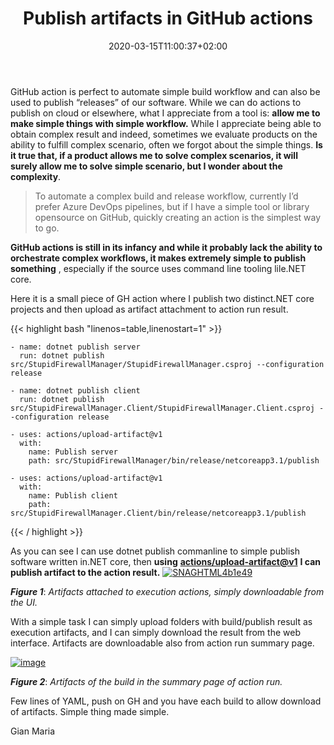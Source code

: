 ﻿---
title: "Publish artifacts in GitHub actions"
description: ""
date: 2020-03-15T11:00:37+02:00
draft: false
tags: [General]
categories: [General]
---
GitHub action is perfect to automate simple build workflow and can also be used to publish “releases” of our software. While we can do actions to publish on cloud or elsewhere, what I appreciate from a tool is:  **allow me to make simple things with simple workflow.** While I appreciate being able to obtain complex result and indeed, sometimes we evaluate products on the ability to fulfill complex scenario, often we forgot about the simple things. **Is it true that, if a product allows me to solve complex scenarios, it will surely allow me to solve simple scenario, but I wonder about the complexity**.

> To automate a complex build and release workflow, currently I’d prefer Azure DevOps pipelines, but if I have a simple tool or library opensource on GitHub, quickly creating an action is the simplest way to go.

 **GitHub actions is still in its infancy and while it probably lack the ability to orchestrate complex workflows, it makes extremely simple to publish something** , especially if the source uses command line tooling lile.NET core.

Here it is a small piece of GH action where I publish two distinct.NET core projects and then upload as artifact attachment to action run result.

{{< highlight bash "linenos=table,linenostart=1" >}}


    - name: dotnet publish server
      run: dotnet publish src/StupidFirewallManager/StupidFirewallManager.csproj --configuration release

    - name: dotnet publish client
      run: dotnet publish src/StupidFirewallManager.Client/StupidFirewallManager.Client.csproj --configuration release

    - uses: actions/upload-artifact@v1
      with:
        name: Publish server
        path: src/StupidFirewallManager/bin/release/netcoreapp3.1/publish

    - uses: actions/upload-artifact@v1
      with:
        name: Publish client
        path: src/StupidFirewallManager.Client/bin/release/netcoreapp3.1/publish

{{< / highlight >}}

As you can see I can use dotnet publish commanline to simple publish software written in.NET core, then  **using** [**actions/upload-artifact@v1**](mailto:actions/upload-artifact@v1) **I can publish artifact to the action result.** [![SNAGHTML4b1e49](https://www.codewrecks.com/blog/wp-content/uploads/2020/03/SNAGHTML4b1e49_thumb.png "SNAGHTML4b1e49")](https://www.codewrecks.com/blog/wp-content/uploads/2020/03/SNAGHTML4b1e49.png)

 ***Figure 1***: *Artifacts attached to execution actions, simply downloadable from the UI.*

With a simple task I can simply upload folders with build/publish result as execution artifacts, and I can simply download the result from the web interface. Artifacts are downloadable also from action run summary page.

[![image](https://www.codewrecks.com/blog/wp-content/uploads/2020/03/image_thumb-10.png "image")](https://www.codewrecks.com/blog/wp-content/uploads/2020/03/image-10.png)

 ***Figure 2***: *Artifacts of the build in the summary page of action run.*

Few lines of YAML, push on GH and you have each build to allow download of artifacts. Simple thing made simple.

Gian Maria
